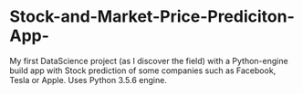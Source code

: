 # Stock-and-Market-Price-Prediciton-App-
My first DataScience project (as I discover the field) with a Python-engine build app with Stock prediction of some companies such as Facebook, Tesla or Apple. Uses Python 3.5.6 engine. 
